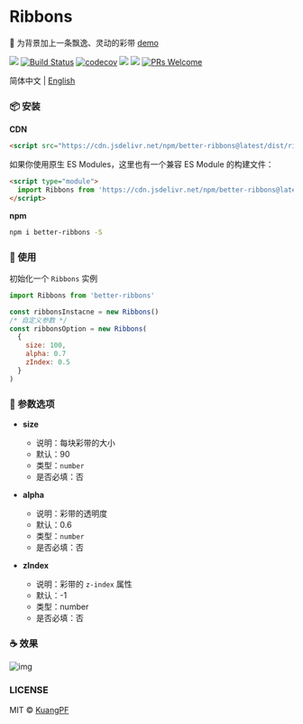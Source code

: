 # Ribbons

🌈 为背景加上一条飘逸、灵动的彩带 [demo](https://kuangpf.com/ribbons/example/index.html)

![](https://img.shields.io/npm/v/better-ribbons.svg?style=flat)
[![Build Status](https://travis-ci.org/KuangPF/ribbons.svg?branch=master)](https://travis-ci.org/KuangPF/ribbons)
[![codecov](https://codecov.io/gh/KuangPF/ribbons/branch/master/graph/badge.svg)](https://codecov.io/gh/KuangPF/ribbons)
[![](https://data.jsdelivr.com/v1/package/npm/better-ribbons/badge)](https://www.jsdelivr.com/package/npm/better-ribbons)
[![](https://img.shields.io/npm/dm/better-ribbons.svg?style=flat)](https://www.npmjs.com/package/better-ribbons)
[![PRs Welcome](https://img.shields.io/badge/PRs-welcome-brightgreen.svg?style=flat)](http://makeapullrequest.com)

简体中文 | [English](./README.md)

### 📦 安装

**CDN**

```html
<script src="https://cdn.jsdelivr.net/npm/better-ribbons@latest/dist/ribbons.js"></script>
```

如果你使用原生 ES Modules，这里也有一个兼容 ES Module 的构建文件：

```html
<script type="module">
  import Ribbons from 'https://cdn.jsdelivr.net/npm/better-ribbons@latest/dist/ribbons.esm.js'
</script>
```

**npm**

```bash
npm i better-ribbons -S
```

### 🔨 使用

初始化一个 `Ribbons` 实例

```javascript
import Ribbons from 'better-ribbons'

const ribbonsInstacne = new Ribbons()
/* 自定义参数 */
const ribbonsOption = new Ribbons(
  {
    size: 100,
    alpha: 0.7
    zIndex: 0.5
  }
)
```

### 🍺 参数选项

- **size**

  - 说明：每块彩带的大小
  - 默认：90
  - 类型：`number`
  - 是否必填：否

- **alpha**

  - 说明：彩带的透明度
  - 默认：0.6
  - 类型：`number`
  - 是否必填：否

- **zIndex**
  - 说明：彩带的 `z-index` 属性
  - 默认：-1
  - 类型：number
  - 是否必填：否

### ☕️ 效果

![img](https://user-images.githubusercontent.com/20694238/62418615-ed5f1e80-b69f-11e9-898c-46e0cdcbf4c1.gif)

### LICENSE

MIT © [KuangPF](https://kuangpf.com/)
